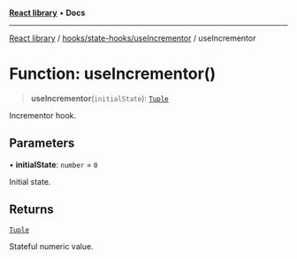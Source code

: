 [**React library**](../../../../index.md) • **Docs**

***

[React library](../../../../modules.md) / [hooks/state-hooks/useIncrementor](../index.md) / useIncrementor

# Function: useIncrementor()

> **useIncrementor**(`initialState`): [`Tuple`](../type-aliases/Tuple.md)

Incrementor hook.

## Parameters

• **initialState**: `number` = `0`

Initial state.

## Returns

[`Tuple`](../type-aliases/Tuple.md)

Stateful numeric value.
